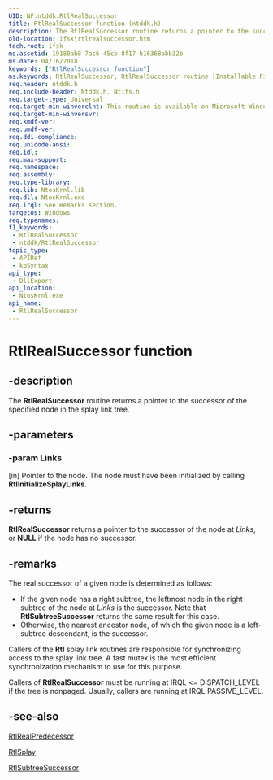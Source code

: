 ```yaml
---
UID: NF:ntddk.RtlRealSuccessor
title: RtlRealSuccessor function (ntddk.h)
description: The RtlRealSuccessor routine returns a pointer to the successor of the specified node in the splay link tree.
old-location: ifsk\rtlrealsuccessor.htm
tech.root: ifsk
ms.assetid: 19180ab8-7ac6-45cb-8f17-b16368bbb32b
ms.date: 04/16/2018
keywords: ["RtlRealSuccessor function"]
ms.keywords: RtlRealSuccessor, RtlRealSuccessor routine [Installable File System Drivers], ifsk.rtlrealsuccessor, ntddk/RtlRealSuccessor, rtlref_5bf190a8-a1c9-45d8-8be3-73178d2f7add.xml
req.header: ntddk.h
req.include-header: Ntddk.h, Ntifs.h
req.target-type: Universal
req.target-min-winverclnt: This routine is available on Microsoft Windows 2000 and later.
req.target-min-winversvr: 
req.kmdf-ver: 
req.umdf-ver: 
req.ddi-compliance: 
req.unicode-ansi: 
req.idl: 
req.max-support: 
req.namespace: 
req.assembly: 
req.type-library: 
req.lib: NtosKrnl.lib
req.dll: NtosKrnl.exe
req.irql: See Remarks section.
targetos: Windows
req.typenames: 
f1_keywords:
 - RtlRealSuccessor
 - ntddk/RtlRealSuccessor
topic_type:
 - APIRef
 - kbSyntax
api_type:
 - DllExport
api_location:
 - NtosKrnl.exe
api_name:
 - RtlRealSuccessor
---
```


# RtlRealSuccessor function


## -description

The <b>RtlRealSuccessor</b> routine returns a pointer to the successor of the specified node in the splay link tree.

## -parameters

### -param Links 

[in]
Pointer to the node. The node must have been initialized by calling <b>RtlInitializeSplayLinks</b>.

## -returns

<b>RtlRealSuccessor</b> returns a pointer to the successor of the node at <i>Links</i>, or <b>NULL</b> if the node has no successor.

## -remarks

The real successor of a given node is determined as follows:

<ul>
<li>
If the given node has a right subtree, the leftmost node in the right subtree of the node at <i>Links</i> is the successor. Note that <b>RtlSubtreeSuccessor</b> returns the same result for this case. 

</li>
<li>
Otherwise, the nearest ancestor node, of which the given node is a left-subtree descendant, is the successor. 

</li>
</ul>
Callers of the <b>Rtl</b> splay link routines are responsible for synchronizing access to the splay link tree. A fast mutex is the most efficient synchronization mechanism to use for this purpose. 

Callers of <b>RtlRealSuccessor</b> must be running at IRQL <= DISPATCH_LEVEL if the tree is nonpaged. Usually, callers are running at IRQL PASSIVE_LEVEL.

## -see-also

<a href="/windows-hardware/drivers/ddi/ntddk/nf-ntddk-rtlrealpredecessor">RtlRealPredecessor</a>



<a href="/windows-hardware/drivers/ddi/ntddk/nf-ntddk-rtlsplay">RtlSplay</a>



<a href="/windows-hardware/drivers/ddi/ntddk/nf-ntddk-rtlsubtreesuccessor">RtlSubtreeSuccessor</a>